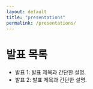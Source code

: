 ```yaml
---
layout: default
title: "presentations"
permalink: /presentations/
---
```


# 발표 목록
- 발표 1: 발표 제목과 간단한 설명.
- 발표 2: 발표 제목과 간단한 설명.